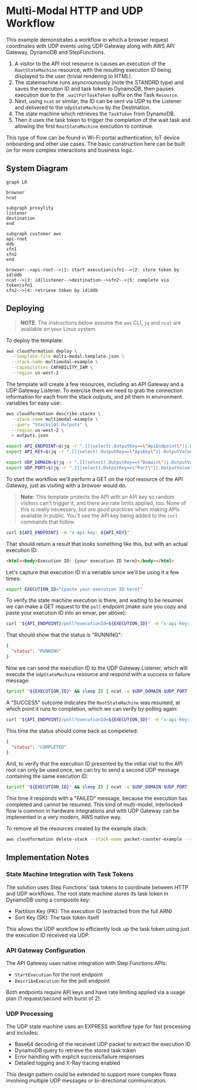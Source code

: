 # Multi-Modal HTTP and UDP Workflow

This example demonstrates a workflow in which a browser request coordinates with UDP events using UDP Gateway along with AWS API Gateway, DynamoDB and StepFunctions.  

1. A visitor to the API root resource is causes an execution of the `RootStateMachine` resource, with the resulting execution ID being displayed to the user (trivial rendering to HTML). 
2. The statemachine runs asyncrounously (note the STANDRD type) and saves the execution ID and task token to DynamoDB, then pauses execution due to the `.waitForTaskToken` suffix on the Task `Resource`.  
3. Next, using `ncat` or similar, the ID can be sent via UDP to the Listener and delivered to the `UdpStateMachine` by the Destination.
4. The state machine which retrieves the `TaskToken` from DynamoDB.
5. Then it uses the task token to trigger the completion of the wait task and allowing the first `RootStateMachine` execution to continue.  

This type of flow can be found in Wi-Fi portal authentication, IoT device onboarding and other use cases. The basic construction here can be built on for more complex interactions and business logic.

## System Diagram

```mermaid
graph LR

browser
ncat

subgraph proxylity
listener
destination
end

subgraph customer aws
api-root
ddb
sfn1
sfn2
end

browser-->api-root-->|1: start execution|sfn1-->|2: store token by id|ddb
ncat-->|3: id|listener-->destination-->sfn2-->|5: complete via token|sfn1
sfn2-->|4: retrieve token by id|ddb
```

## Deploying

> **NOTE**: The instructions below assume the `aws` CLI, `jq` and `ncat` are available on your Linux system. 

To deploy the template:

```bash
aws cloudformation deploy \
  --template-file multi-modal.template.json \
  --stack-name multimodal-example \
  --capabilities CAPABILITY_IAM \
  --region us-west-2
```

The template will create a few resources, including an API Gateway and a UDP Gateway Listener.  To exercise them we need to grab the connection information for each from the stack outputs, and pit them in environment variables for easy use:

```bash
aws cloudformation describe-stacks \
  --stack-name multimodal-example \
  --query "Stacks[0].Outputs" \
  --region us-west-2 \
  > outputs.json

export API_ENDPOINT=$(jq -r ".[]|select(.OutputKey==\"ApiEndpoint\")|.OutputValue" outputs.json)
export API_KEY=$(jq -r ".[]|select(.OutputKey==\"ApiKey\")|.OutputValue" outputs.json)

export UDP_DOMAIN=$(jq -r ".[]|select(.OutputKey==\"Domain\")|.OutputValue" outputs.json)
export UDP_PORT=$(jq -r ".[]|select(.OutputKey==\"Port\")|.OutputValue" outputs.json)
```

To start the workflow we'll perform a GET on the root resource of the API Gateway, just as visiting with a browser would do. 

> **Note:** This template protects the API with an API key so random visitors can't trigger it, and there are rate limits applied, too.  None of this is really necessary, but are good practices when making APIs available in public. You'll see the API key being added to the `curl` commands that follow.

```bash
curl ${API_ENDPOINT} -H "x-api-key: ${API_KEY}"
```

That should return a result that looks something like this, but with an actual execution ID:

```html
<html><body>Execution ID: {your execution ID here}</body></html>
```

Let's capture that execution ID in a veriable since we'll be using it a few times:

```bash
export EXECUTION_ID="{paste your execution ID here}"
```

To verify the state machine execution is there, and waiting to be resumes we can make a GET request to the `poll` endpoint (make sure you copy and paste your execution ID into an envar, per above):

```bash
curl "${API_ENDPOINT}/poll?executionId=${EXECUTION_ID}" -H "x-api-key: ${API_KEY}"
```

That should show that the status is "RUNNING":

```json
{
  "status": "RUNNING"
}
```

Now we can send the execution ID to the UDP Gateway Listener, which will execute the `UdpStateMachine` resource and respond with a success or failure message:

```bash
(printf "${EXECUTION_ID}" && sleep 2) | ncat -u $UDP_DOMAIN $UDP_PORT -w 2
```

A "SUCCESS" outcome indicates the `RootStateMachine` was resumed, at which point it runs to completion, which we can verify by polling again:

```bash
curl "${API_ENDPOINT}/poll?executionId=${EXECUTION_ID}" -H "x-api-key: ${API_KEY}"
```

This time the status should come back as compeleted:

```json
{
  "status": "COMPLETED"
}
```

And, to verify that the execution ID presented by the initial visit to the API root can only be used once, we can try to send a second UDP message containing the same execution ID:

```bash
(printf "${EXECUTION_ID}" && sleep 2) | ncat -u $UDP_DOMAIN $UDP_PORT -w 2
```

This time it responds with a "FAILED" message, because the execution has completed and cannot be resumed.  This kind of multi-model, interlocked flow is common in hardware integrations and with UDP Gateway can be implenented in a very modern, AWS native way.

To remove all the resources created by the example stack:

```bash
aws cloudformation delete-stack --stack-name packet-counter-example --region us-west-2
```

## Implementation Notes

### State Machine Integration with Task Tokens

The solution uses Step Functions' task tokens to coordinate between HTTP and UDP workflows. The root state machine stores its task token in DynamoDB using a composite key:
- Partition Key (PK): The execution ID (extracted from the full ARN)
- Sort Key (SK): The task token itself

This allows the UDP workflow to efficiently look up the task token using just the execution ID received via UDP.

### API Gateway Configuration

The API Gateway uses native integration with Step Functions APIs:
- `StartExecution` for the root endpoint
- `DescribeExecution` for the poll endpoint

Both endpoints require API keys and have rate limiting applied via a usage plan (1 request/second with burst of 2).

### UDP Processing

The UDP state machine uses an EXPRESS workflow type for fast processing and includes:
- Base64 decoding of the received UDP packet to extract the execution ID
- DynamoDB query to retrieve the stored task token
- Error handling with explicit success/failure responses
- Detailed logging and X-Ray tracing enabled

This design pattern could be extended to support more complex flows involving multiple UDP messages or bi-directional communication.

